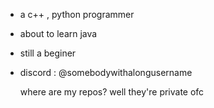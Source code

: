 - a c++ , python programmer
- about to learn java
- still a beginer
- discord : @somebodywithalongusername

  where are my repos?
   well they're private ofc

<!---
zackpandora/zackpandora is a ✨ special ✨ repository because its `README.md` (this file) appears on your GitHub profile.
You can click the Preview link to take a look at your changes.
--->
